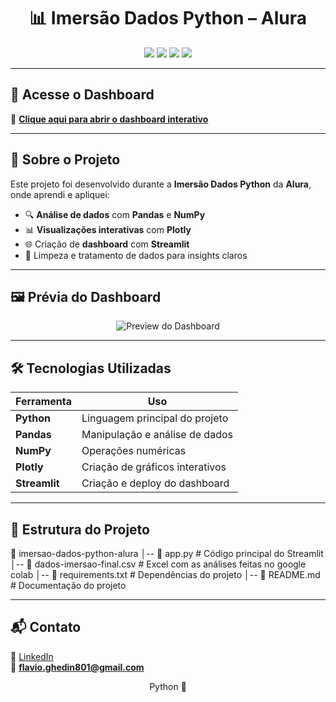<h1 align="center">📊 Imersão Dados Python – Alura</h1>

<p align="center">
  <img src="https://img.shields.io/badge/Python-3.10-blue?style=for-the-badge&logo=python" />
  <img src="https://img.shields.io/badge/Pandas-Data%20Analysis-orange?style=for-the-badge&logo=pandas" />
  <img src="https://img.shields.io/badge/Plotly-Interactive%20Charts-00ccff?style=for-the-badge&logo=plotly" />
  <img src="https://img.shields.io/badge/Streamlit-Dashboard-red?style=for-the-badge&logo=streamlit" />
</p>

---

## 🚀 Acesse o Dashboard
🔗 **[Clique aqui para abrir o dashboard interativo](https://imersao-dados-python-alura-flavio.streamlit.app/#e480fdec)**

---

## 📌 Sobre o Projeto
Este projeto foi desenvolvido durante a **Imersão Dados Python** da **Alura**, onde aprendi e apliquei:
- 🔍 **Análise de dados** com **Pandas** e **NumPy**
- 📊 **Visualizações interativas** com **Plotly**
- 🌐 Criação de **dashboard** com **Streamlit**
- 🧹 Limpeza e tratamento de dados para insights claros

---

## 🖼️ Prévia do Dashboard
<p align="center">
  <img src="https://via.placeholder.com/800x400.png?text=Preview+do+Dashboard" alt="Preview do Dashboard" />
</p>

---

## 🛠️ Tecnologias Utilizadas
| Ferramenta  | Uso |
|-------------|-----|
| **Python**  | Linguagem principal do projeto |
| **Pandas**  | Manipulação e análise de dados |
| **NumPy**   | Operações numéricas |
| **Plotly**  | Criação de gráficos interativos |
| **Streamlit** | Criação e deploy do dashboard |

---

## 📂 Estrutura do Projeto

📁 imersao-dados-python-alura
│-- 📜 app.py # Código principal do Streamlit
│-- 📜 dados-imersao-final.csv # Excel com as análises feitas no google colab
│-- 📜 requirements.txt # Dependências do projeto
│-- 📜 README.md # Documentação do projeto


---

## 📬 Contato
💼 [LinkedIn](https://www.linkedin.com/in/flavioghedin/)  
📧 **flavio.ghedin801@gmail.com**  

<p align="center">
  Python 🐍
</p>
